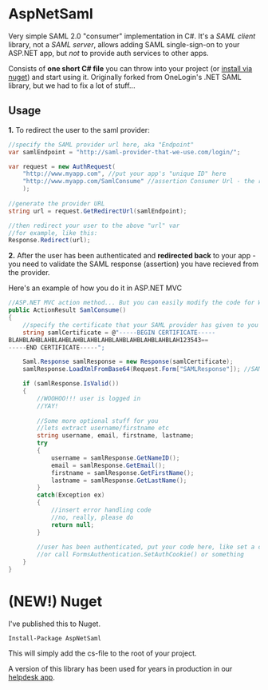 # AspNetSaml

Very simple SAML 2.0 "consumer" implementation in C#. It's a *SAML client* library, not a *SAML server*, allows adding SAML single-sign-on to your ASP.NET app, but *not* to provide auth services to other apps.

Consists of **one short C# file** you can throw into your project (or [install via nuget](#new-nuget)) and start using it. Originally forked from OneLogin's .NET SAML library, but we had to fix a lot of stuff...

## Usage

**1.** To redirect the user to the saml provider:
```c#
//specify the SAML provider url here, aka "Endpoint"
var samlEndpoint = "http://saml-provider-that-we-use.com/login/";

var request = new AuthRequest(
	"http://www.myapp.com", //put your app's "unique ID" here
	"http://www.myapp.com/SamlConsume" //assertion Consumer Url - the redirect URL where the provider will send authenticated users
	);
	
//generate the provider URL
string url = request.GetRedirectUrl(samlEndpoint);

//then redirect your user to the above "url" var
//for example, like this:
Response.Redirect(url);
```
**2.** After the user has been authenticated and **redirected back** to your app - you need to validate the SAML response (assertion) you have recieved from the provider.

Here's an example of how you do it in ASP.NET MVC

```c#
//ASP.NET MVC action method... But you can easily modify the code for Web-forms etc.
public ActionResult SamlConsume()
{
	//specify the certificate that your SAML provider has given to you
	string samlCertificate = @"-----BEGIN CERTIFICATE-----
BLAHBLAHBLAHBLAHBLAHBLAHBLAHBLAHBLAHBLAHBLAHBLAH123543==
-----END CERTIFICATE-----";

	Saml.Response samlResponse = new Response(samlCertificate);
	samlResponse.LoadXmlFromBase64(Request.Form["SAMLResponse"]); //SAML providers usually POST the data into this var

	if (samlResponse.IsValid())
	{
		//WOOHOO!!! user is logged in
		//YAY!
		
		//Some more optional stuff for you
		//lets extract username/firstname etc
		string username, email, firstname, lastname;
		try
		{
			username = samlResponse.GetNameID();
			email = samlResponse.GetEmail();
			firstname = samlResponse.GetFirstName();
			lastname = samlResponse.GetLastName();
		}
		catch(Exception ex)
		{
			//insert error handling code
			//no, really, please do
			return null;
		}
		
		//user has been authenticated, put your code here, like set a cookie or something...
		//or call FormsAuthentication.SetAuthCookie() or something
	}
}
```

# (NEW!) Nuget

I've published this to Nuget.

`Install-Package AspNetSaml`

This will simply add the cs-file to the root of your project.

A version of this library has been used for years in production in our [helpdesk app](https://www.jitbit.com/hosted-helpdesk/).
